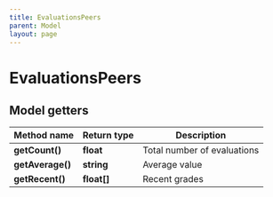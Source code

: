 ```yaml
---
title: EvaluationsPeers
parent: Model
layout: page
---
```


# EvaluationsPeers

## Model getters

Method name | Return type | Description
------------ | ------------- | -------------
**getCount()** | **float** | Total number of evaluations
**getAverage()** | **string** | Average value
**getRecent()** | **float[]** | Recent grades

